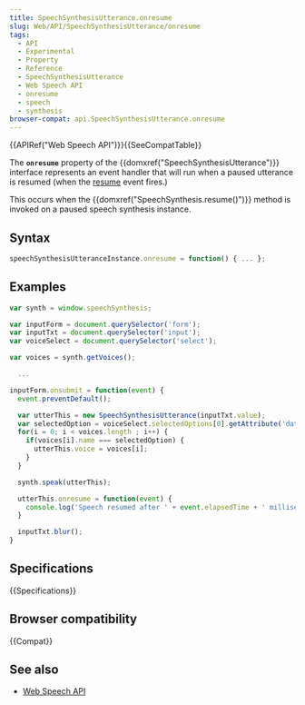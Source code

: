 ```yaml
---
title: SpeechSynthesisUtterance.onresume
slug: Web/API/SpeechSynthesisUtterance/onresume
tags:
  - API
  - Experimental
  - Property
  - Reference
  - SpeechSynthesisUtterance
  - Web Speech API
  - onresume
  - speech
  - synthesis
browser-compat: api.SpeechSynthesisUtterance.onresume
---
```

{{APIRef("Web Speech API")}}{{SeeCompatTable}}

The **`onresume`** property of the
{{domxref("SpeechSynthesisUtterance")}} interface represents an event handler that will
run when a paused utterance is resumed (when the [resume](/en-US/docs/Web/API/SpeechSynthesisUtterance/resume_event) event
fires.)

This occurs when the {{domxref("SpeechSynthesis.resume()")}} method is invoked on a
paused speech synthesis instance.

## Syntax

```js
speechSynthesisUtteranceInstance.onresume = function() { ... };
```

## Examples

```js
var synth = window.speechSynthesis;

var inputForm = document.querySelector('form');
var inputTxt = document.querySelector('input');
var voiceSelect = document.querySelector('select');

var voices = synth.getVoices();

  ...

inputForm.onsubmit = function(event) {
  event.preventDefault();

  var utterThis = new SpeechSynthesisUtterance(inputTxt.value);
  var selectedOption = voiceSelect.selectedOptions[0].getAttribute('data-name');
  for(i = 0; i < voices.length ; i++) {
    if(voices[i].name === selectedOption) {
      utterThis.voice = voices[i];
    }
  }

  synth.speak(utterThis);

  utterThis.onresume = function(event) {
    console.log('Speech resumed after ' + event.elapsedTime + ' milliseconds.');
  }

  inputTxt.blur();
}
```

## Specifications

{{Specifications}}

## Browser compatibility

{{Compat}}

## See also

- [Web Speech API](/en-US/docs/Web/API/Web_Speech_API)
